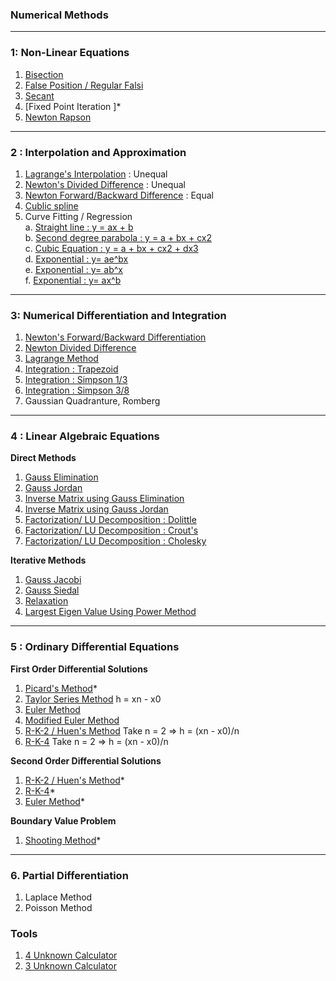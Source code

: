 ### Numerical Methods

***

### 1: Non-Linear Equations
1. [Bisection ](https://atozmath.com/CONM/Bisection.aspx?q=bi)
2. [False Position / Regular Falsi](https://atozmath.com/CONM/Bisection.aspx?q=fp)
3. [Secant ](https://atozmath.com/CONM/Bisection.aspx?q=se)
4. [Fixed Point Iteration ]*
5. [Newton Rapson ](https://atozmath.com/CONM/Bisection.aspx?q=nr)

***

### 2 : Interpolation and Approximation

1. [Lagrange's Interpolation](https://atozmath.com/CONM/NumeInterPola.aspx?q=LI&m=1) : Unequal
2. [Newton's Divided Difference](https://atozmath.com/CONM/NumeInterPola.aspx?q=DD&m=1) : Unequal
3. [Newton Forward/Backward Difference](https://atozmath.com/CONM/NumeInterPola.aspx?q=A&m=1) : Equal
4. [Cublic spline](https://atozmath.com/CONM/CubicSpline.aspx)
5. Curve Fitting / Regression   
    a. [Straight line : y = ax + b ](https://atozmath.com/CONM/LeastSquare.aspx?q=1)        
    b. [Second degree parabola : y = a + bx + cx2 ](https://atozmath.com/CONM/LeastSquare.aspx?q=2)    
    c. [Cubic Equation : y = a + bx + cx2 + dx3 ](https://atozmath.com/CONM/LeastSquare.aspx?q=3)      
    d. [Exponential : y= ae^bx](https://atozmath.com/CONM/LeastSquare.aspx?q=4)    
    e. [Exponential : y= ab^x](https://atozmath.com/CONM/LeastSquare.aspx?q=5)    
    f. [Exponential : y= ax^b](https://atozmath.com/CONM/LeastSquare.aspx?q=6)     
***

### 3: Numerical Differentiation and Integration 

1. [Newton's Forward/Backward Differentiation ](https://atozmath.com/CONM/NumeDiff.aspx?q=A) 
2. [Newton Divided Difference ](https://atozmath.com/CONM/NumeDiff.aspx?q=DD)
3. [Lagrange Method ](https://atozmath.com/CONM/NumeDiff.aspx?q=LI)
4. [Integration : Trapezoid ](https://atozmath.com/CONM/NumeInte.aspx?q=T&q1=2%601%2f(1%2bx%5e2)%600%606%60%606%60T&dp=4&do=1#PrevPart) 
5. [Integration : Simpson 1/3 ](https://atozmath.com/CONM/NumeInte.aspx?q=S13&m=2)      
6. [Integration : Simpson 3/8](https://atozmath.com/CONM/NumeInte.aspx?q=S38&m=2)
7. Gaussian Quadranture, Romberg
***

### 4 : Linear Algebraic Equations
**Direct Methods**
1. [Gauss Elimination ](https://matrixcalc.org/en/slu.html)
2. [Gauss Jordan ](https://matrixcalc.org/en/slu.html)
3. [Inverse Matrix using Gauss Elimination](https://onlinemschool.com/math/assistance/matrix/inverse/)
4. [Inverse Matrix using Gauss Jordan](https://atozmath.com/CONM/GaussEli.aspx?q=GE1)   
5. [Factorization/ LU Decomposition : Dolittle](https://atozmath.com/CONM/GaussEli.aspx?q=LUD2&q1=2%603x%2b2y%2bz%3d10%3b2x%2b3y%2b2z%3d14%3bx%2b2y%2b3z%3d14%60LUD2%60%601.25&dm=D&dp=4&do=1#PrevPart)
6. [Factorization/ LU Decomposition : Crout's](https://atozmath.com/CONM/GaussEli.aspx?q=LUC2&q1=2%603x%2b2y%2bz%3d10%3b2x%2b3y%2b2z%3d14%3bx%2b2y%2b3z%3d14%60LUC2%60%601.25&dm=D&dp=4&do=1#PrevPart)
7. [Factorization/ LU Decomposition : Cholesky](https://atozmath.com/CONM/GaussEli.aspx?q=CD2&q1=2%603x%2b2y%2bz%3d10%3b2x%2b3y%2b2z%3d14%3bx%2b2y%2b3z%3d14%60CD2%60%601.25&dm=D&dp=4&do=1#PrevPart)

**Iterative Methods**
1. [Gauss Jacobi ](https://atozmath.com/CONM/GaussEli.aspx?q=GJ2&q1=2%6020x%2by-2z%3d17%3b3x%2b20y-z%3d-18%3b2x-3y%2b20z%3d25%60GJ2%600%2c0%2c0%601.25&dm=D&dp=4&do=1#PrevPart)
2. [Gauss Siedal ](https://atozmath.com/CONM/GaussEli.aspx?q=GS2&q1=2%6020x%2By-2z%3D17%3B3x%2B20y-z%3D-18%3B2x-3y%2B20z%3D25%60GS2%600%2C0%2C0%601.25&dm=D&dp=4&do=0)
3. [Relaxation ](https://atozmath.com/CONM/GaussEli.aspx?q=RM2&q1=2%6020x%2by-2z%3d17%3b3x%2b20y-z%3d-18%3b2x-3y%2b20z%3d25%60RM2%600%2c0%2c0%601.25&dm=D&dp=4&do=1#PrevPart)
4. [Largest Eigen Value Using Power Method](https://atozmath.com/MatrixEv.aspx?q=powermethod)

***

### 5 : Ordinary Differential Equations

**First Order Differential Solutions**

1. [Picard's Method]()*
2. [Taylor Series Method](https://atozmath.com/CONM/RungeKutta.aspx?q=ts) h = xn - x0
3. [Euler Method](https://atozmath.com/CONM/RungeKutta.aspx?q=euler)
4. [Modified Euler Method](https://atozmath.com/CONM/RungeKutta.aspx?q=meuler)
5. [R-K-2 / Huen's Method](https://atozmath.com/CONM/RungeKutta.aspx?q=rk2) Take n = 2 => h = (xn - x0)/n
6. [R-K-4](https://atozmath.com/CONM/RungeKutta.aspx?q=rk4) Take n = 2 => h = (xn - x0)/n

**Second Order Differential Solutions**

1. [R-K-2 / Huen's Method]()*     
2. [R-K-4]()*                                                                                
3. [Euler Method]()*

**Boundary Value Problem**

1. [Shooting Method]()*

***


### 6. Partial Differentiation 
1. Laplace Method
2. Poisson Method

### Tools
1. [4 Unknown Calculator](http://www.1728.org/unknwn4.htm)
2. [3 Unknown Calculator](https://ncalculators.com/algebra/3-variable-equation-solver.htm)